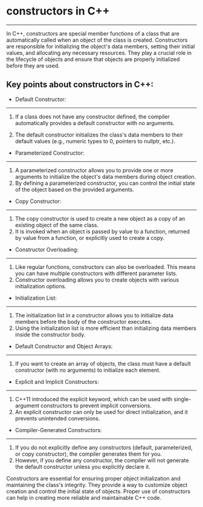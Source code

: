 #  constructors in C++
---

In C++, constructors are special member functions of a class that are automatically called when an object of the class is created. Constructors are responsible for initializing the object's data members, setting their initial values, and allocating any necessary resources. They play a crucial role in the lifecycle of objects and ensure that objects are properly initialized before they are used.

## Key points about constructors in C++:


- Default Constructor:
-----------
1. If a class does not have any constructor defined, the compiler automatically provides a default constructor with no arguments.

2. The default constructor initializes the class's data members to their default values (e.g., numeric types to 0, pointers to nullptr, etc.).


- Parameterized Constructor:
---------
1. A parameterized constructor allows you to provide one or more arguments to initialize the object's data members during object creation.
2. By defining a parameterized constructor, you can control the initial state of the object based on the provided arguments.


- Copy Constructor:
----------
1. The copy constructor is used to create a new object as a copy of an existing object of the same class.
2. It is invoked when an object is passed by value to a function, returned by value from a function, or explicitly used to create a copy.


- Constructor Overloading:
---------------
1. Like regular functions, constructors can also be overloaded. This means you can have multiple constructors with different parameter lists.
2. Constructor overloading allows you to create objects with various initialization options.


- Initialization List:
------
1. The initialization list in a constructor allows you to initialize data members before the body of the constructor executes.
2. Using the initialization list is more efficient than initializing data members inside the constructor body.


- Default Constructor and Object Arrays:
------------------------
1. If you want to create an array of objects, the class must have a default constructor (with no arguments) to initialize each element.


- Explicit and Implicit Constructors:
------
1. C++11 introduced the explicit keyword, which can be used with single-argument constructors to prevent implicit conversions.
2. An explicit constructor can only be used for direct initialization, and it prevents unintended conversions.


- Compiler-Generated Constructors:
-----
1. If you do not explicitly define any constructors (default, parameterized, or copy constructor), the compiler generates them for you.
2. However, if you define any constructor, the compiler will not generate the default constructor unless you explicitly declare it.



Constructors are essential for ensuring proper object initialization and maintaining the class's integrity. They provide a way to customize object creation and control the initial state of objects. Proper use of constructors can help in creating more reliable and maintainable C++ code.
